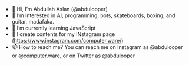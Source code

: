 - 👋 Hi, I’m Abdullah Aslan (@abdulooper)
- 👀 I’m interested in AI, programming, bots, skateboards, boxing, and guitar, madafaka.
- 🌱 I’m currently learning JavaScript
- 💞️ I create contents for my INstagram page (https://www.instagram.com/computer.ware/)
- 📫 How to reach me? You can reach me on Instagram as @abdulooper or @computer.ware, or on Twitter as @abdulooper

<!---
leoandersoon/leoandersoon is a ✨ special ✨ repository because its `README.md` (this file) appears on your GitHub profile.
You can click the Preview link to take a look at your changes.
--->
